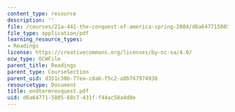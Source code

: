 ```yaml
---
content_type: resource
description: ''
file: /courses/21a-441-the-conquest-of-america-spring-2004/d6a64771580568c7431ff44ac58a4d0e_endtermrevquest.pdf
file_type: application/pdf
learning_resource_types:
- Readings
license: https://creativecommons.org/licenses/by-nc-sa/4.0/
ocw_type: OCWFile
parent_title: Readings
parent_type: CourseSection
parent_uid: d351c30b-77ea-cda6-f5c2-a0b747974938
resourcetype: Document
title: endtermrevquest.pdf
uid: d6a64771-5805-68c7-431f-f44ac58a4d0e
---
```

